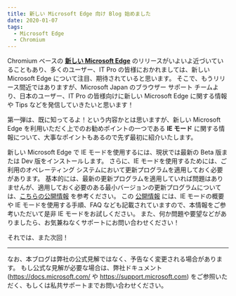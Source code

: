 ```yaml
---
title: 新しい Microsoft Edge 向け Blog 始めました
date: 2020-01-07
tags: 
  - Microsoft Edge
  - Chromium
---
```


Chromium ベースの [**新しい Microsoft Edge**](https://www.microsoftedgeinsider.com/ja-jp/) のリリースがいよいよ近づいていることもあり、多くのユーザー、IT Pro の皆様におかれましては、新しい Microsoft Edge について注目、期待されていると思います。
そこで、もうリリース間近ではありますが、Microsoft Japan のブラウザー サポート チームより、日本のユーザー、IT Pro の皆様向けに新しい Microsoft Edge に関する情報や Tips などを発信していきたいと思います！

第一弾は、既に知ってるよ！という内容かとは思いますが、新しい Microsoft Edge を利用いただく上でのお勧めポイントの一つである **IE モード** に関する情報について、大事なポイントもあるので先ず最初に紹介いたします。

新しい Microsoft Edge で IE モードを使用するには、現状では最新の Beta 版または Dev 版をインストールします。
さらに、IE モードを使用するためには、ご利用のオペレーティング システムにおいて更新プログラムを適用しておく必要があります。
基本的には、最新の更新プログラムを適用していれば問題はありませんが、適用しておく必要のある最小バージョンの更新プログラムについては、[こちらの公開情報](https://docs.microsoft.com/ja-jp/deployedge/edge-ie-mode) を参考ください。
この [公開情報](https://docs.microsoft.com/ja-jp/deployedge/edge-ie-mode) には、IE モードの概要や IE モードを使用する手順、FAQ なども記載されていますので、本情報をご参考いただいて是非 IE モードをお試しください。
また、何か問題や要望などがありましたら、お気兼ねなくサポートにお問い合わせください！

それでは、また次回！

---
なお、本ブログは弊社の公式見解ではなく、予告なく変更される場合があります。
もし公式な見解が必要な場合は、弊社ドキュメント (https://docs.microsoft.com/ や https://support.microsoft.com) をご参照いただく、もしくは私共サポートまでお問い合わせください。
